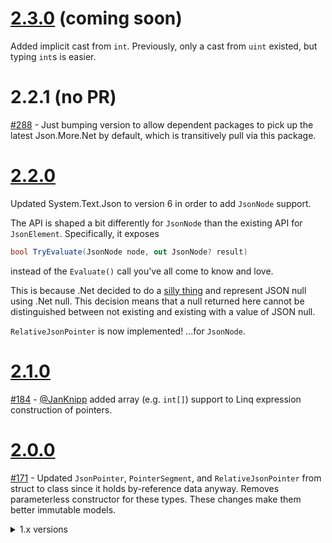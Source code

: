 # [2.3.0](https://github.com/gregsdennis/json-everything/pull/326) (coming soon)

Added implicit cast from `int`.  Previously, only a cast from `uint` existed, but typing `int`s is easier.

# 2.2.1 (no PR)

[#288](https://github.com/gregsdennis/json-everything/issues/288) - Just bumping version to allow dependent packages to pick up the latest Json.More.Net by default, which is transitively pull via this package.

# [2.2.0](https://github.com/gregsdennis/json-everything/pull/243)

Updated System.Text.Json to version 6 in order to add `JsonNode` support.

The API is shaped a bit differently for `JsonNode` than the existing API for `JsonElement`.  Specifically, it exposes

```c#
bool TryEvaluate(JsonNode node, out JsonNode? result)
```

instead of the `Evaluate()` call you've all come to know and love.

This is because .Net decided to do a [silly thing](https://github.com/dotnet/runtime/issues/66948#issuecomment-1080148457) and represent JSON null using .Net null.  This decision means that a null returned here cannot be distinguished between not existing and existing with a value of JSON null.

`RelativeJsonPointer` is now implemented! ...for `JsonNode`.

# [2.1.0](https://github.com/gregsdennis/json-everything/pull/185)

[#184](https://github.com/gregsdennis/json-everything/issues/184) - [@JanKnipp](https://github.com/JanKnipp) added array (e.g. `int[]`) support to Linq expression construction of pointers.

# [2.0.0](https://github.com/gregsdennis/json-everything/pull/179)

[#171](https://github.com/gregsdennis/json-everything/issues/171) - Updated `JsonPointer`, `PointerSegment`, and `RelativeJsonPointer` from struct to class since it holds by-reference data anyway.  Removes parameterless constructor for these types.  These changes make them better immutable models.

<details>
  <summary>1.x versions</summary>

# [1.4.0](https://github.com/gregsdennis/json-everything/pull/162)

- Added implicit casts from `int` and `string` to `PointerSegment`
- Added params overload for `JsonPointer.Create()`.

# [1.3.3](https://github.com/gregsdennis/json-everything/pull/130)

[#123](https://github.com/gregsdennis/json-everything/pull/123) - Removed a copy/paste error that shows up while deserializing relative pointers.  Thanks to [@bastiaantenklooster](https://github.com/bastiaantenklooster) for finding this and creating a PR to fix it.

# [1.3.2](https://github.com/gregsdennis/json-everything/pull/75)

Added support for nullable reference types.

# [1.3.1](https://github.com/gregsdennis/json-everything/pull/61)

Signed the DLL for strong name compatibility.

# [1.3.0](https://github.com/gregsdennis/json-everything/pull/58)

Added support pointer creation using lambda expressions, e.g. `x => x.foo[5].bar` to create `/foo/5/bar`.

# [1.2.0](https://github.com/gregsdennis/json-everything/pull/52)

Added support for array index manipulation in Relative JSON Pointer 2 (spec updated alongside JSON Schema Draft 2020-12).

# [1.1.2](https://github.com/gregsdennis/json-everything/pull/45)

Added debug symbols to package.  No functional change.

# [1.1.1](https://github.com/gregsdennis/json-everything/pull/12)

Updated reference to Json.More<nsp>.Net.

# [1.1.0](https://github.com/gregsdennis/json-everything/pull/7)

Added `JsonPointerKind` enumeration.

Added `JsonPointer.Kind` property.

Added optional parameters to `JsonPointer.Parse()` and `JsonPointer.TryParse()`.

# 1.0.0

Initial release.

</details>